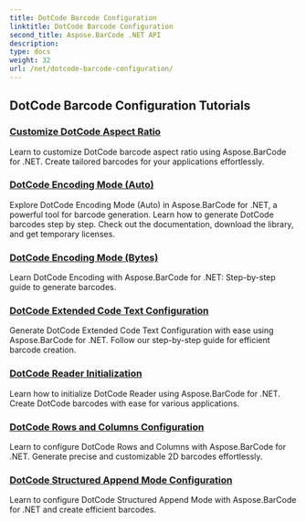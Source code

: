 ```yaml
---
title: DotCode Barcode Configuration
linktitle: DotCode Barcode Configuration
second_title: Aspose.BarCode .NET API
description: 
type: docs
weight: 32
url: /net/dotcode-barcode-configuration/
---
```


## DotCode Barcode Configuration Tutorials
### [Customize DotCode Aspect Ratio](./dotcode-aspect-ratio-customization/)
Learn to customize DotCode barcode aspect ratio using Aspose.BarCode for .NET. Create tailored barcodes for your applications effortlessly.
### [DotCode Encoding Mode (Auto)](./dotcode-encoding-mode-auto/)
Explore DotCode Encoding Mode (Auto) in Aspose.BarCode for .NET, a powerful tool for barcode generation. Learn how to generate DotCode barcodes step by step. Check out the documentation, download the library, and get temporary licenses.
### [DotCode Encoding Mode (Bytes)](./dotcode-encoding-mode-bytes/)
Learn DotCode Encoding with Aspose.BarCode for .NET: Step-by-step guide to generate barcodes.
### [DotCode Extended Code Text Configuration](./dotcode-extended-code-text-configuration/)
Generate DotCode Extended Code Text Configuration with ease using Aspose.BarCode for .NET. Follow our step-by-step guide for efficient barcode creation.
### [DotCode Reader Initialization](./dotcode-reader-initialization/)
Learn how to initialize DotCode Reader using Aspose.BarCode for .NET. Create DotCode barcodes with ease for various applications.
### [DotCode Rows and Columns Configuration](./dotcode-rows-columns-configuration/)
Learn to configure DotCode Rows and Columns with Aspose.BarCode for .NET. Generate precise and customizable 2D barcodes effortlessly.
### [DotCode Structured Append Mode Configuration](./dotcode-structured-append-mode-configuration/)
Learn to configure DotCode Structured Append Mode with Aspose.BarCode for .NET and create efficient barcodes.